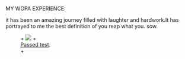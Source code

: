 MY WOPA EXPERIENCE:

it has been an amazing journey filled with laughter and hardwork.It has portrayed to me the best definition  of you reap what you. sow.
<figure>
+	<a href="https://github.com/wopaoutbox2/wopaoutbox2.github.io.git/images/wopa.png
+"><img src="https://github.com/wopaoutbox2/wopaoutbox2.github.io.git/images/wopa.png
+"></a>
+	<figcaption><a href="https://github.com/wopaoutbox2/wopaoutbox2.github.io.git/images/wopa.png
+" title="Failed test">Passed test</a>.</figcaption>
+</figure>